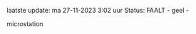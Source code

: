 laatste update: 
ma 27-11-2023  3:02   uur 
Status: FAALT - geel - 
<div class="service Y">microstation</div>